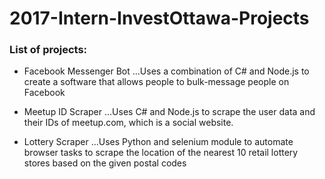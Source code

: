 # 2017-Intern-InvestOttawa-Projects

### List of projects:
+ Facebook Messenger Bot
...Uses a combination of C# and Node.js to create a software that allows people to bulk-message people on Facebook

+ Meetup ID Scraper
...Uses C# and Node.js to scrape the user data and their IDs of meetup.com, which is a social website.

+ Lottery Scraper
...Uses Python and selenium module to automate browser tasks to scrape the location of the nearest 10 retail lottery stores based on the given postal codes
